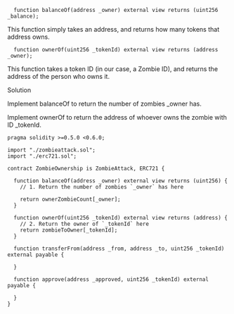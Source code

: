 ```
  function balanceOf(address _owner) external view returns (uint256 _balance);
```
This function simply takes an address, and returns how many tokens that address owns.

```
  function ownerOf(uint256 _tokenId) external view returns (address _owner);
```
This function takes a token ID (in our case, a Zombie ID), and returns the address of the person who owns it.

Solution

Implement balanceOf to return the number of zombies _owner has.

Implement ownerOf to return the address of whoever owns the zombie with ID _tokenId.

```
pragma solidity >=0.5.0 <0.6.0;

import "./zombieattack.sol";
import "./erc721.sol";

contract ZombieOwnership is ZombieAttack, ERC721 {

  function balanceOf(address _owner) external view returns (uint256) {
    // 1. Return the number of zombies `_owner` has here
    
    return ownerZombieCount[_owner];
  }

  function ownerOf(uint256 _tokenId) external view returns (address) {
    // 2. Return the owner of `_tokenId` here
    return zombieToOwner[_tokenId];
  }

  function transferFrom(address _from, address _to, uint256 _tokenId) external payable {

  }

  function approve(address _approved, uint256 _tokenId) external payable {

  }
}
```

